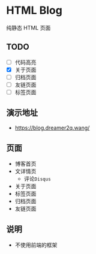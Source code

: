 # HTML Blog

纯静态 HTML 页面

## TODO

 - [ ] 代码高亮
 - [x] 关于页面
 - [ ] 归档页面
 - [ ] 友链页面
 - [ ] 标签页面

## 演示地址

- https://blog.dreamer2q.wang/

## 页面

- 博客首页
- 文详情页
  - 评论`Disqus`
- 关于页面
- 标签页面
- 归档页面
- 友链页面

## 说明

- 不使用前端的框架
